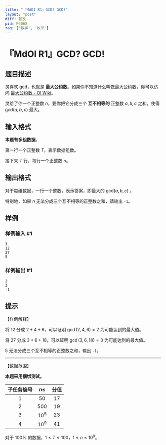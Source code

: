 ```yaml
---
title: "『MdOI R1』GCD? GCD!"
layout: "post"
diff: 普及-
pid: P6068
tag: ['数学', '枚举']
---
```

# 『MdOI R1』GCD? GCD!
## 题目描述

灵喜欢 $\mathrm{gcd}$，也就是 **最大公约数**。如果你不知道什么叫做最大公约数，你可以访问 [最大公约数 - OI Wiki](https://oi-wiki.org/math/gcd/)。

灵给了你一个正整数 $n$，要你把它分成三个 **互不相等的** 正整数 $a,b,c$ 之和，使得 $\mathrm{gcd}(a,b,c)$ 最大。
## 输入格式

**本题有多组数据**。

第一行一个正整数 $T$，表示数据组数。

接下来 $T$ 行，每行一个正整数 $n$。
## 输出格式

对于每组数据，一行一个整数，表示答案，即最大的 $\mathrm{gcd}(a,b,c)$ 。 

特别地，如果 $n$ 无法分成三个互不相等的正整数之和，请输出 `-1`。
## 样例

### 样例输入 #1
```
3
12
27
5

```
### 样例输出 #1
```
2
3
-1

```
## 提示

【样例解释】

将 $12$ 分成 $2+4+6$，可以证明 $\gcd(2,4,6)=2$ 为可能达到的最大值。

将 $27$ 分成 $3+6+18$，可以证明 $\gcd(3,6,18)=3$ 为可能达到的最大值。

$5$ 无法分成三个互不相等的正整数之和，输出 `-1`。

---

【数据范围】

**本题采用捆绑测试。**

| 子任务编号 | $n\leq$ | 分值 |
| :--------: | :-----: | :--: |
|     1      |  $50$   |  17  |
|     2      |  $500$  |  19  |
|     3      | $10^5$  |  23  |
|     4      | $10^9$  |  41  |

对于 $100\%$ 的数据，$1\le T \le 100$，$1\le n\le 10^9$。
